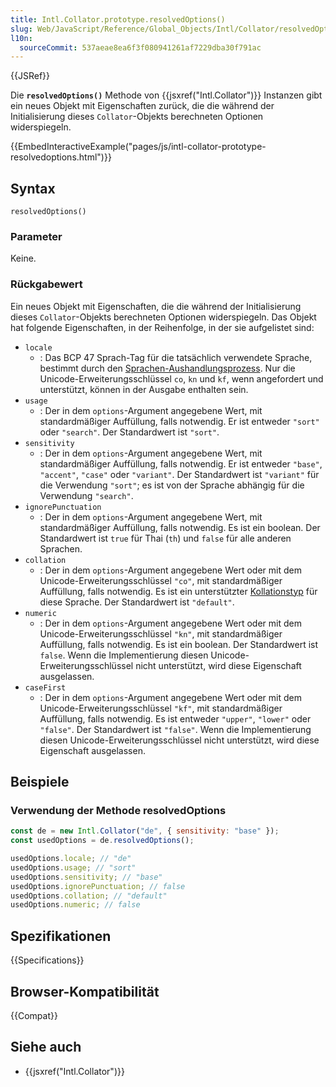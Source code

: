 ```yaml
---
title: Intl.Collator.prototype.resolvedOptions()
slug: Web/JavaScript/Reference/Global_Objects/Intl/Collator/resolvedOptions
l10n:
  sourceCommit: 537aeae8ea6f3f080941261af7229dba30f791ac
---
```


{{JSRef}}

Die **`resolvedOptions()`** Methode von {{jsxref("Intl.Collator")}} Instanzen gibt ein neues Objekt mit Eigenschaften zurück, die die während der Initialisierung dieses `Collator`-Objekts berechneten Optionen widerspiegeln.

{{EmbedInteractiveExample("pages/js/intl-collator-prototype-resolvedoptions.html")}}

## Syntax

```js-nolint
resolvedOptions()
```

### Parameter

Keine.

### Rückgabewert

Ein neues Objekt mit Eigenschaften, die die während der Initialisierung dieses `Collator`-Objekts berechneten Optionen widerspiegeln. Das Objekt hat folgende Eigenschaften, in der Reihenfolge, in der sie aufgelistet sind:

- `locale`
  - : Das BCP 47 Sprach-Tag für die tatsächlich verwendete Sprache, bestimmt durch den [Sprachen-Aushandlungsprozess](/de/docs/Web/JavaScript/Reference/Global_Objects/Intl#locale_identification_and_negotiation). Nur die Unicode-Erweiterungsschlüssel `co`, `kn` und `kf`, wenn angefordert und unterstützt, können in der Ausgabe enthalten sein.
- `usage`
  - : Der in dem `options`-Argument angegebene Wert, mit standardmäßiger Auffüllung, falls notwendig. Er ist entweder `"sort"` oder `"search"`. Der Standardwert ist `"sort"`.
- `sensitivity`
  - : Der in dem `options`-Argument angegebene Wert, mit standardmäßiger Auffüllung, falls notwendig. Er ist entweder `"base"`, `"accent"`, `"case"` oder `"variant"`. Der Standardwert ist `"variant"` für die Verwendung `"sort"`; es ist von der Sprache abhängig für die Verwendung `"search"`.
- `ignorePunctuation`
  - : Der in dem `options`-Argument angegebene Wert, mit standardmäßiger Auffüllung, falls notwendig. Es ist ein boolean. Der Standardwert ist `true` für Thai (`th`) und `false` für alle anderen Sprachen.
- `collation`
  - : Der in dem `options`-Argument angegebene Wert oder mit dem Unicode-Erweiterungsschlüssel `"co"`, mit standardmäßiger Auffüllung, falls notwendig. Es ist ein unterstützter [Kollationstyp](/de/docs/Web/JavaScript/Reference/Global_Objects/Intl/supportedValuesOf#supported_collation_types) für diese Sprache. Der Standardwert ist `"default"`.
- `numeric`
  - : Der in dem `options`-Argument angegebene Wert oder mit dem Unicode-Erweiterungsschlüssel `"kn"`, mit standardmäßiger Auffüllung, falls notwendig. Es ist ein boolean. Der Standardwert ist `false`. Wenn die Implementierung diesen Unicode-Erweiterungsschlüssel nicht unterstützt, wird diese Eigenschaft ausgelassen.
- `caseFirst`
  - : Der in dem `options`-Argument angegebene Wert oder mit dem Unicode-Erweiterungsschlüssel `"kf"`, mit standardmäßiger Auffüllung, falls notwendig. Es ist entweder `"upper"`, `"lower"` oder `"false"`. Der Standardwert ist `"false"`. Wenn die Implementierung diesen Unicode-Erweiterungsschlüssel nicht unterstützt, wird diese Eigenschaft ausgelassen.

## Beispiele

### Verwendung der Methode resolvedOptions

```js
const de = new Intl.Collator("de", { sensitivity: "base" });
const usedOptions = de.resolvedOptions();

usedOptions.locale; // "de"
usedOptions.usage; // "sort"
usedOptions.sensitivity; // "base"
usedOptions.ignorePunctuation; // false
usedOptions.collation; // "default"
usedOptions.numeric; // false
```

## Spezifikationen

{{Specifications}}

## Browser-Kompatibilität

{{Compat}}

## Siehe auch

- {{jsxref("Intl.Collator")}}
